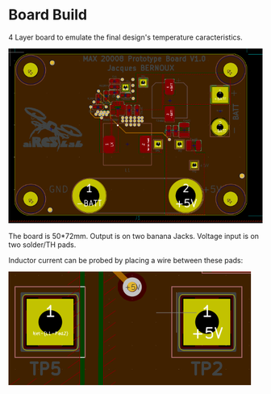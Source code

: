 # Board Build

4 Layer board to emulate the final design's temperature caracteristics. 

![](images/max20008_eval.png)


The board is 50*72mm. Output is on two banana Jacks. Voltage input is on two solder/TH pads.  

Inductor current can be probed by placing a wire between these pads: 

![](images/Il_mes.png)